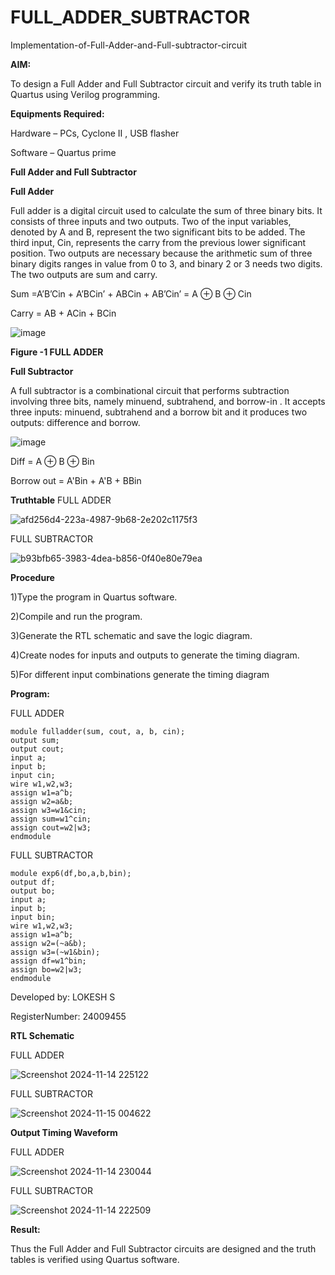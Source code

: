 # FULL_ADDER_SUBTRACTOR

Implementation-of-Full-Adder-and-Full-subtractor-circuit

**AIM:**

To design a Full Adder and Full Subtractor circuit and verify its truth table in Quartus using Verilog programming.

**Equipments Required:**

Hardware – PCs, Cyclone II , USB flasher

Software – Quartus prime

**Full Adder and Full Subtractor**

**Full Adder**

Full adder is a digital circuit used to calculate the sum of three binary bits. It consists of three inputs and two outputs. Two of the input variables, denoted by A and B, represent the two significant bits to be added. The third input, Cin, represents the carry from the previous lower significant position. Two outputs are necessary because the arithmetic sum of three binary digits ranges in value from 0 to 3, and binary 2 or 3 needs two digits. The two outputs are sum and carry.

Sum =A’B’Cin + A’BCin’ + ABCin + AB’Cin’ = A ⊕ B ⊕ Cin 

Carry = AB + ACin + BCin

![image](https://github.com/naavaneetha/FULL_ADDER_SUBTRACTOR/assets/154305477/0f30ba51-5ffb-4198-845f-18e054f675e7)

**Figure -1 FULL ADDER**

**Full Subtractor**

A full subtractor is a combinational circuit that performs subtraction involving three bits, namely minuend, subtrahend, and borrow-in . It accepts three inputs: minuend, subtrahend and a borrow bit and it produces two outputs: difference and borrow.

![image](https://github.com/naavaneetha/FULL_ADDER_SUBTRACTOR/assets/154305477/02b24f51-ab51-4304-9ad6-7b81ffc1ead5)

Diff = A ⊕ B ⊕ Bin 

Borrow out = A'Bin + A'B + BBin

**Truthtable**
FULL ADDER

![afd256d4-223a-4987-9b68-2e202c1175f3](https://github.com/user-attachments/assets/f2bbe3f4-7546-4435-91e9-37a80526eaba)

FULL SUBTRACTOR

![b93bfb65-3983-4dea-b856-0f40e80e79ea](https://github.com/user-attachments/assets/8da1a079-713b-4939-a785-e1f44c07eaaf)


**Procedure**

1)Type the program in Quartus software.

2)Compile and run the program.

3)Generate the RTL schematic and save the logic diagram.

4)Create nodes for inputs and outputs to generate the timing diagram. 

5)For different input combinations generate the timing diagram



**Program:**

FULL ADDER

```
module fulladder(sum, cout, a, b, cin);
output sum;
output cout;
input a;
input b;
input cin;
wire w1,w2,w3;
assign w1=a^b;
assign w2=a&b;
assign w3=w1&cin;
assign sum=w1^cin;
assign cout=w2|w3;
endmodule
```

FULL SUBTRACTOR

```
module exp6(df,bo,a,b,bin);
output df;
output bo;
input a;
input b;
input bin;
wire w1,w2,w3;
assign w1=a^b;
assign w2=(~a&b);
assign w3=(~w1&bin);
assign df=w1^bin;
assign bo=w2|w3;
endmodule
```



Developed by: LOKESH S

RegisterNumber: 24009455


**RTL Schematic**


FULL ADDER


![Screenshot 2024-11-14 225122](https://github.com/user-attachments/assets/58dfe094-0925-4ddf-87d6-14acee1d8f5d)


FULL SUBTRACTOR


![Screenshot 2024-11-15 004622](https://github.com/user-attachments/assets/a113383a-75a3-4845-8778-4303ec641883)

**Output Timing Waveform**

FULL ADDER


![Screenshot 2024-11-14 230044](https://github.com/user-attachments/assets/3e4d880d-ce24-4787-a8b0-309c78140efd)


FULL SUBTRACTOR

![Screenshot 2024-11-14 222509](https://github.com/user-attachments/assets/ee389451-ac74-4abd-af27-43b44f51ec0a)



**Result:**

Thus the Full Adder and Full Subtractor circuits are designed and the truth tables is verified using Quartus software.



